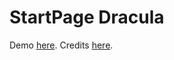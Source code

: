 # StartPage Dracula

Demo [here](https://startpages.lucasbrum.net/dracula).
Credits [here](https://www.reddit.com/r/startpages/comments/hfuoqg/a_simple_startpage_i_have_been_working_on/).